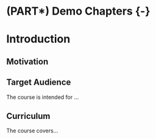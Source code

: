 # (PART\*) Demo Chapters {-}




# Introduction


## Motivation


## Target Audience  

The course is intended for ...

## Curriculum  

The course covers...
